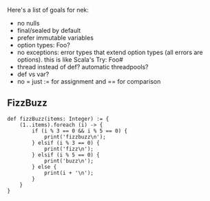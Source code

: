 Here's a list of goals for nek:

* no nulls
* final/sealed by default
* prefer immutable variables
* option types: Foo?
* no exceptions: error types that extend option types (all errors are options). this is like Scala's Try: Foo#
* thread instead of def? automatic threadpools?
* def vs var?
* no = just := for assignment and == for comparison

FizzBuzz
------------
    def fizzBuzz(items: Integer) := {
        (1..items).foreach (i) -> {
            if (i % 3 == 0 && i % 5 == 0) {
                print('fizzbuzz\n');
            } elsif (i % 3 == 0) {
                print('fizz\n');        
            } elsif (i % 5 == 0) {
                print('buzz\n');
            } else {
                print(i + '\n');
            }          
        }
    }
